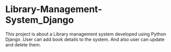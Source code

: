 # Library-Management-System_Django
This project is about a Library management system developed using Python Django .User can add book details to the system. And also user can update and delete them.
